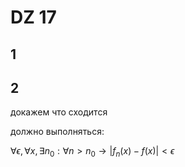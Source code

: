 # DZ 17

## 1

## 2

докажем что сходится

должно выполняться:

$\forall \epsilon, \forall x,\exists n_0:\forall n>n_0\to |f_n(x)-f(x)|<\epsilon$